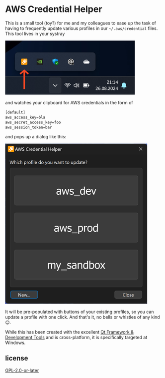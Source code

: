 # AWS Credential Helper

This is a small tool (toy?) for me and my colleagues to ease up the task of having to frequently update various profiles in our `~/.aws/credential` files. This tool lives in your systray

![systray](doc/systray.png)

 and watches your clipboard for AWS credentials in the form of

```plain
[default]
aws_access_key=bla
aws_secret_access_key=foo
aws_session_token=bar
```

and pops up a dialog like this:

![dialog](doc/profiles_dialog.png)

It will be pre-populated with buttons of your existing profiles, so you can update a profile with one click. And that's it, no bells or whistles of any kind 😉.

While this has been created with the excellent [Qt Framework & Development Tools](https://www.qt.io) and is cross-platform, it is specifically targeted at Windows.

## license

[GPL-2.0-or-later](LICENSE)
